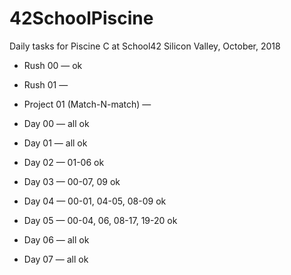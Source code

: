 # 42SchoolPiscine
Daily tasks for Piscine C at School42 Silicon Valley, October, 2018

* Rush 00 — ok
* Rush 01 — 

* Project 01 (Match-N-match) — 

* Day 00 — all ok
* Day 01 — all ok
* Day 02 — 01-06 ok
* Day 03 — 00-07, 09 ok
* Day 04 — 00-01, 04-05, 08-09 ok
* Day 05 — 00-04, 06, 08-17, 19-20 ok
* Day 06 — all ok
* Day 07 — all ok
